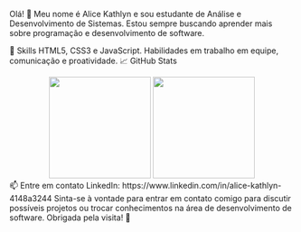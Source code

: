 Olá! 👋
Meu nome é Alice Kathlyn e sou estudante de Análise e Desenvolvimento de Sistemas. Estou sempre buscando aprender mais sobre programação e desenvolvimento de software.

🚀 Skills
HTML5, CSS3 e JavaScript.
Habilidades em trabalho em equipe, comunicação e proatividade.
📈 GitHub Stats
<div align="center"> <img height="180em" src="https://github-readme-stats.vercel.app/api?username=AliceKAndrade&show_icons=true&theme=radical&include_all_commits=true&count_private=true"/> <img height="180em" src="https://github-readme-stats.vercel.app/api/top-langs/?username=AliceKAndrade&layout=compact&langs_count=16&theme=radical"/> </div>
📫 Entre em contato
LinkedIn: https://www.linkedin.com/in/alice-kathlyn-4148a3244
Sinta-se à vontade para entrar em contato comigo para discutir possíveis projetos ou trocar conhecimentos na área de desenvolvimento de software. Obrigada pela visita! 🙌
 

